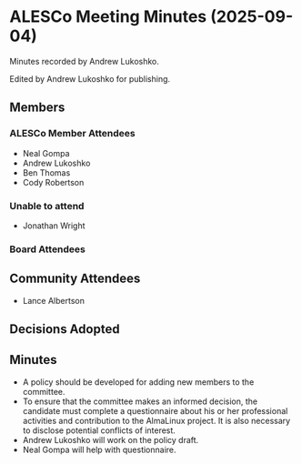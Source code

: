 # ALESCo Meeting Minutes (2025-09-04)

Minutes recorded by Andrew Lukoshko.

Edited by Andrew Lukoshko for publishing.

## Members

### ALESCo Member Attendees

- Neal Gompa
- Andrew Lukoshko
- Ben Thomas
- Cody Robertson

### Unable to attend

- Jonathan Wright

### Board Attendees

## Community Attendees

- Lance Albertson

## Decisions Adopted

## Minutes

- A policy should be developed for adding new members to the committee.
- To ensure that the committee makes an informed decision, the candidate must complete a questionnaire about his or her professional activities and contribution to the AlmaLinux project. It is also necessary to disclose potential conflicts of interest.
- Andrew Lukoshko will work on the policy draft.
- Neal Gompa will help with questionnaire.
